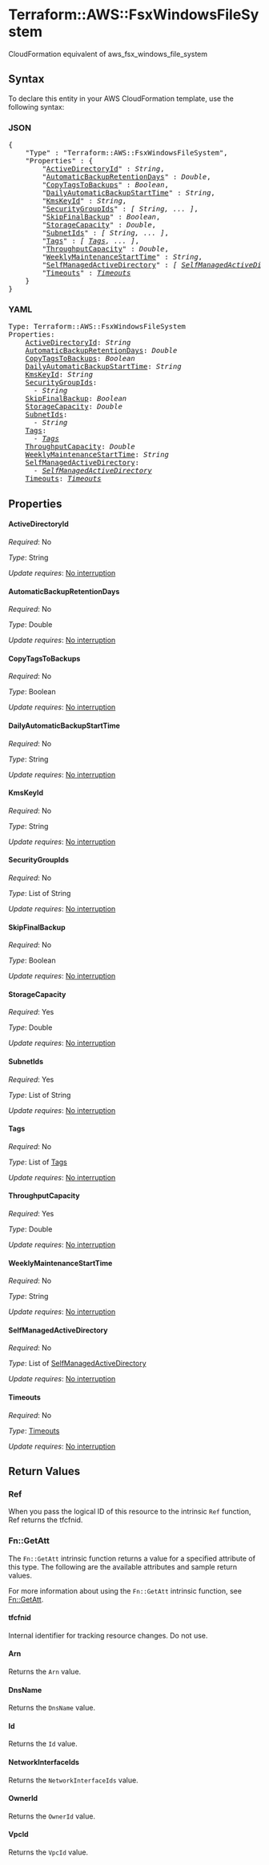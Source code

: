 # Terraform::AWS::FsxWindowsFileSystem

CloudFormation equivalent of aws_fsx_windows_file_system

## Syntax

To declare this entity in your AWS CloudFormation template, use the following syntax:

### JSON

<pre>
{
    "Type" : "Terraform::AWS::FsxWindowsFileSystem",
    "Properties" : {
        "<a href="#activedirectoryid" title="ActiveDirectoryId">ActiveDirectoryId</a>" : <i>String</i>,
        "<a href="#automaticbackupretentiondays" title="AutomaticBackupRetentionDays">AutomaticBackupRetentionDays</a>" : <i>Double</i>,
        "<a href="#copytagstobackups" title="CopyTagsToBackups">CopyTagsToBackups</a>" : <i>Boolean</i>,
        "<a href="#dailyautomaticbackupstarttime" title="DailyAutomaticBackupStartTime">DailyAutomaticBackupStartTime</a>" : <i>String</i>,
        "<a href="#kmskeyid" title="KmsKeyId">KmsKeyId</a>" : <i>String</i>,
        "<a href="#securitygroupids" title="SecurityGroupIds">SecurityGroupIds</a>" : <i>[ String, ... ]</i>,
        "<a href="#skipfinalbackup" title="SkipFinalBackup">SkipFinalBackup</a>" : <i>Boolean</i>,
        "<a href="#storagecapacity" title="StorageCapacity">StorageCapacity</a>" : <i>Double</i>,
        "<a href="#subnetids" title="SubnetIds">SubnetIds</a>" : <i>[ String, ... ]</i>,
        "<a href="#tags" title="Tags">Tags</a>" : <i>[ <a href="tags.md">Tags</a>, ... ]</i>,
        "<a href="#throughputcapacity" title="ThroughputCapacity">ThroughputCapacity</a>" : <i>Double</i>,
        "<a href="#weeklymaintenancestarttime" title="WeeklyMaintenanceStartTime">WeeklyMaintenanceStartTime</a>" : <i>String</i>,
        "<a href="#selfmanagedactivedirectory" title="SelfManagedActiveDirectory">SelfManagedActiveDirectory</a>" : <i>[ <a href="selfmanagedactivedirectory.md">SelfManagedActiveDirectory</a>, ... ]</i>,
        "<a href="#timeouts" title="Timeouts">Timeouts</a>" : <i><a href="timeouts.md">Timeouts</a></i>
    }
}
</pre>

### YAML

<pre>
Type: Terraform::AWS::FsxWindowsFileSystem
Properties:
    <a href="#activedirectoryid" title="ActiveDirectoryId">ActiveDirectoryId</a>: <i>String</i>
    <a href="#automaticbackupretentiondays" title="AutomaticBackupRetentionDays">AutomaticBackupRetentionDays</a>: <i>Double</i>
    <a href="#copytagstobackups" title="CopyTagsToBackups">CopyTagsToBackups</a>: <i>Boolean</i>
    <a href="#dailyautomaticbackupstarttime" title="DailyAutomaticBackupStartTime">DailyAutomaticBackupStartTime</a>: <i>String</i>
    <a href="#kmskeyid" title="KmsKeyId">KmsKeyId</a>: <i>String</i>
    <a href="#securitygroupids" title="SecurityGroupIds">SecurityGroupIds</a>: <i>
      - String</i>
    <a href="#skipfinalbackup" title="SkipFinalBackup">SkipFinalBackup</a>: <i>Boolean</i>
    <a href="#storagecapacity" title="StorageCapacity">StorageCapacity</a>: <i>Double</i>
    <a href="#subnetids" title="SubnetIds">SubnetIds</a>: <i>
      - String</i>
    <a href="#tags" title="Tags">Tags</a>: <i>
      - <a href="tags.md">Tags</a></i>
    <a href="#throughputcapacity" title="ThroughputCapacity">ThroughputCapacity</a>: <i>Double</i>
    <a href="#weeklymaintenancestarttime" title="WeeklyMaintenanceStartTime">WeeklyMaintenanceStartTime</a>: <i>String</i>
    <a href="#selfmanagedactivedirectory" title="SelfManagedActiveDirectory">SelfManagedActiveDirectory</a>: <i>
      - <a href="selfmanagedactivedirectory.md">SelfManagedActiveDirectory</a></i>
    <a href="#timeouts" title="Timeouts">Timeouts</a>: <i><a href="timeouts.md">Timeouts</a></i>
</pre>

## Properties

#### ActiveDirectoryId

_Required_: No

_Type_: String

_Update requires_: [No interruption](https://docs.aws.amazon.com/AWSCloudFormation/latest/UserGuide/using-cfn-updating-stacks-update-behaviors.html#update-no-interrupt)

#### AutomaticBackupRetentionDays

_Required_: No

_Type_: Double

_Update requires_: [No interruption](https://docs.aws.amazon.com/AWSCloudFormation/latest/UserGuide/using-cfn-updating-stacks-update-behaviors.html#update-no-interrupt)

#### CopyTagsToBackups

_Required_: No

_Type_: Boolean

_Update requires_: [No interruption](https://docs.aws.amazon.com/AWSCloudFormation/latest/UserGuide/using-cfn-updating-stacks-update-behaviors.html#update-no-interrupt)

#### DailyAutomaticBackupStartTime

_Required_: No

_Type_: String

_Update requires_: [No interruption](https://docs.aws.amazon.com/AWSCloudFormation/latest/UserGuide/using-cfn-updating-stacks-update-behaviors.html#update-no-interrupt)

#### KmsKeyId

_Required_: No

_Type_: String

_Update requires_: [No interruption](https://docs.aws.amazon.com/AWSCloudFormation/latest/UserGuide/using-cfn-updating-stacks-update-behaviors.html#update-no-interrupt)

#### SecurityGroupIds

_Required_: No

_Type_: List of String

_Update requires_: [No interruption](https://docs.aws.amazon.com/AWSCloudFormation/latest/UserGuide/using-cfn-updating-stacks-update-behaviors.html#update-no-interrupt)

#### SkipFinalBackup

_Required_: No

_Type_: Boolean

_Update requires_: [No interruption](https://docs.aws.amazon.com/AWSCloudFormation/latest/UserGuide/using-cfn-updating-stacks-update-behaviors.html#update-no-interrupt)

#### StorageCapacity

_Required_: Yes

_Type_: Double

_Update requires_: [No interruption](https://docs.aws.amazon.com/AWSCloudFormation/latest/UserGuide/using-cfn-updating-stacks-update-behaviors.html#update-no-interrupt)

#### SubnetIds

_Required_: Yes

_Type_: List of String

_Update requires_: [No interruption](https://docs.aws.amazon.com/AWSCloudFormation/latest/UserGuide/using-cfn-updating-stacks-update-behaviors.html#update-no-interrupt)

#### Tags

_Required_: No

_Type_: List of <a href="tags.md">Tags</a>

_Update requires_: [No interruption](https://docs.aws.amazon.com/AWSCloudFormation/latest/UserGuide/using-cfn-updating-stacks-update-behaviors.html#update-no-interrupt)

#### ThroughputCapacity

_Required_: Yes

_Type_: Double

_Update requires_: [No interruption](https://docs.aws.amazon.com/AWSCloudFormation/latest/UserGuide/using-cfn-updating-stacks-update-behaviors.html#update-no-interrupt)

#### WeeklyMaintenanceStartTime

_Required_: No

_Type_: String

_Update requires_: [No interruption](https://docs.aws.amazon.com/AWSCloudFormation/latest/UserGuide/using-cfn-updating-stacks-update-behaviors.html#update-no-interrupt)

#### SelfManagedActiveDirectory

_Required_: No

_Type_: List of <a href="selfmanagedactivedirectory.md">SelfManagedActiveDirectory</a>

_Update requires_: [No interruption](https://docs.aws.amazon.com/AWSCloudFormation/latest/UserGuide/using-cfn-updating-stacks-update-behaviors.html#update-no-interrupt)

#### Timeouts

_Required_: No

_Type_: <a href="timeouts.md">Timeouts</a>

_Update requires_: [No interruption](https://docs.aws.amazon.com/AWSCloudFormation/latest/UserGuide/using-cfn-updating-stacks-update-behaviors.html#update-no-interrupt)

## Return Values

### Ref

When you pass the logical ID of this resource to the intrinsic `Ref` function, Ref returns the tfcfnid.

### Fn::GetAtt

The `Fn::GetAtt` intrinsic function returns a value for a specified attribute of this type. The following are the available attributes and sample return values.

For more information about using the `Fn::GetAtt` intrinsic function, see [Fn::GetAtt](https://docs.aws.amazon.com/AWSCloudFormation/latest/UserGuide/intrinsic-function-reference-getatt.html).

#### tfcfnid

Internal identifier for tracking resource changes. Do not use.

#### Arn

Returns the <code>Arn</code> value.

#### DnsName

Returns the <code>DnsName</code> value.

#### Id

Returns the <code>Id</code> value.

#### NetworkInterfaceIds

Returns the <code>NetworkInterfaceIds</code> value.

#### OwnerId

Returns the <code>OwnerId</code> value.

#### VpcId

Returns the <code>VpcId</code> value.

